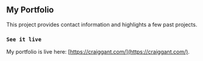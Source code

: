 ## My Portfolio

This project provides contact information and highlights a few past projects.

### `See it live`

My portfolio is live here: [https://craiggant.com/](https://craiggant.com/).
